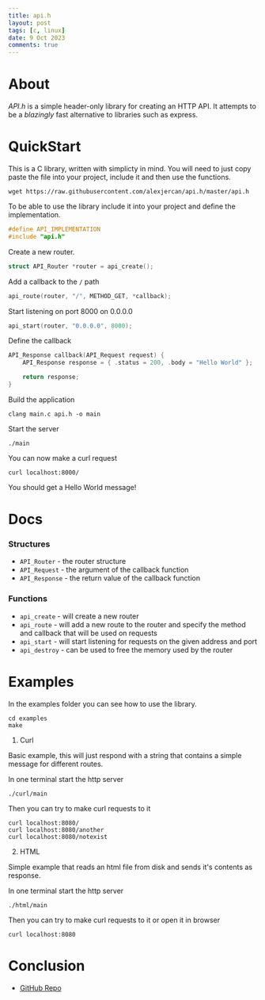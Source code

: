 ```yaml
---
title: api.h
layout: post
tags: [c, linux]
date: 9 Oct 2023
comments: true
---
```


# About

_API.h_ is a simple header-only library for creating an HTTP API. It attempts
to be a *blazingly* fast alternative to libraries such as express.

# QuickStart

This is a C library, written with simplicty in mind. You will need to just copy
paste the file into your project, include it and then use the functions.

```console
wget https://raw.githubusercontent.com/alexjercan/api.h/master/api.h
```

To be able to use the library include it into your project and define the
implementation.

```c
#define API_IMPLEMENTATION
#include "api.h"
```

Create a new router.

```c
struct API_Router *router = api_create();
```

Add a callback to the `/` path

```c
api_route(router, "/", METHOD_GET, *callback);
```

Start listening on port 8000 on 0.0.0.0

```c
api_start(router, "0.0.0.0", 8000);
```

Define the callback

```c
API_Response callback(API_Request request) {
    API_Response response = { .status = 200, .body = "Hello World" };

    return response;
}
```

Build the application

```console
clang main.c api.h -o main
```

Start the server

```console
./main
```

You can now make a curl request

```console
curl localhost:8000/
```

You should get a Hello World message!

# Docs

### Structures

- `API_Router` - the router structure
- `API_Request` - the argument of the callback function
- `API_Response` - the return value of the callback function

### Functions

- `api_create` - will create a new router
- `api_route` - will add a new route to the router and specify the method and
  callback that will be used on requests
- `api_start` - will start listening for requests on the given address and port
- `api_destroy` - can be used to free the memory used by the router

# Examples

In the examples folder you can see how to use the library.

```console
cd examples
make
```

1. Curl

Basic example, this will just respond with a string that contains a simple
message for different routes.

In one terminal start the http server

```console
./curl/main
```

Then you can try to make curl requests to it

```console
curl localhost:8080/
curl localhost:8080/another
curl localhost:8080/notexist
```

2. HTML

Simple example that reads an html file from disk and sends it's contents as
response.

In one terminal start the http server

```console
./html/main
```

Then you can try to make curl requests to it or open it in browser

```console
curl localhost:8080
```

# Conclusion

- [GitHub Repo](https://github.com/alexjercan/munger)
